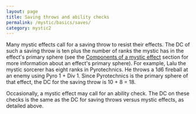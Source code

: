 ```yaml
---
layout: page
title: Saving throws and ability checks
permalink: /mystic/basics/saves/
category: mystic2
---
```

Many mystic effects call for a saving throw to resist their effects. The
DC of such a saving throw is ten plus the number of ranks the mystic has
in the effect's primary sphere (see the [Components of a mystic
effect](/mystic/components) section for more information about an
effect's primary sphere). For example, Lalu the mystic sorcerer has
eight ranks in Pyrotechnics. He throws a 1d6 fireball at an enemy using
Pyro 1 + Div 1. Since Pyrotechnics is the primary sphere of that effect,
the DC for the saving throw is 10 + 8 = 18.

Occasionally, a mystic effect may call for an ability check. The DC on
these checks is the same as the DC for saving throws versus mystic
effects, as detailed above.
